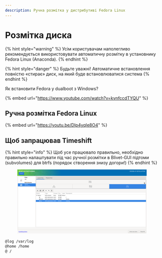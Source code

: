 ```yaml
---
description: Ручна розмітка у дистрибутиві Fedora Linux
---
```


# Розмітка диска

{% hint style="warning" %}
Усім користувачам наполегливо рекомендується використовувати автоматичну розмітку в установнику Fedora Linux (Anaconda).
{% endhint %}

{% hint style="danger" %}
Будьте уважні! Автоматичне встановлення повністю «стирає» диск, на який буде встановлюватися система
{% endhint %}

Як встановити Fedora у dualboot з Windows?

{% embed url="https://www.youtube.com/watch?v=kvnfccdTYQU" %}

## **Ручна розмітка Fedora Linux**

{% embed url="https://youtu.be/DIp4yqIe8O4" %}

## Щоб запрацював Timeshift

{% hint style="info" %}
Щоб усе працювало правильно, необхідно правильно налаштувати під час ручної розмітки в Blivet-GUI підтоми (subvolumes) для btrfs (порядок створення знизу догори!)
{% endhint %}

<figure><img src="../../.gitbook/assets/obraz (19).png" alt=""><figcaption></figcaption></figure>

```
@log /var/log
@home /home
@ /
```

